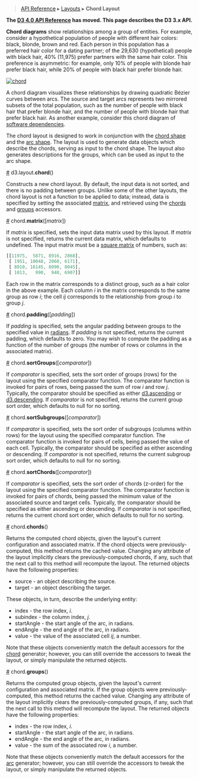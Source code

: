 > [API Reference](API-Reference.md) ▸ [Layouts](Layouts.md) ▸ **Chord Layout**

**The [D3 4.0 API Reference](https://github.com/d3/d3/blob/master/API.md) has moved. This page describes the D3 3.x API.**

**Chord diagrams** show relationships among a group of entities. For example, consider a hypothetical population of people with different hair colors: black, blonde, brown and red. Each person in this population has a preferred hair color for a dating partner; of the 29,630 (hypothetical) people with black hair, 40% (11,975) prefer partners with the same hair color. This preference is asymmetric: for example, only 10% of people with blonde hair prefer black hair, while 20% of people with black hair prefer blonde hair.

[![chord](img/chord.png)](http://mbostock.github.com/d3/ex/chord.html)

A chord diagram visualizes these relationships by drawing quadratic Bézier curves between arcs. The source and target arcs represents two mirrored subsets of the total population, such as the number of people with black hair that prefer blonde hair, and the number of people with blonde hair that prefer black hair. As another example, consider this chord diagram of [software dependencies](http://bl.ocks.org/mbostock/1046712).

The chord layout is designed to work in conjunction with the [chord shape](SVG-Shapes.md#chord) and the [arc shape](SVG-Shapes.md#arc). The layout is used to generate data objects which describe the chords, serving as input to the chord shape. The layout also generates descriptions for the groups, which can be used as input to the arc shape.

<a name="chord" href="Chord-Layout.md#chord">#</a> d3.layout.<b>chord</b>()

Constructs a new chord layout. By default, the input data is not sorted, and there is no padding between groups. Unlike some of the other layouts, the chord layout is not a function to be applied to data; instead, data is specified by setting the associated [matrix](Chord-Layout.md#matrix), and retrieved using the [chords](Chord-Layout.md#chords) and [groups](Chord-Layout.md#groups) accessors.

<a name="matrix" href="Chord-Layout.md#matrix">#</a> chord.<b>matrix</b>([<i>matrix</i>])

If *matrix* is specified, sets the input data matrix used by this layout. If *matrix* is not specified, returns the current data matrix, which defaults to undefined. The input matrix must be a [square matrix](http://en.wikipedia.org/wiki/Matrix_(mathematics)#Square_matrices) of numbers, such as:

```javascript
[[11975,  5871, 8916, 2868],
 [ 1951, 10048, 2060, 6171],
 [ 8010, 16145, 8090, 8045],
 [ 1013,   990,  940, 6907]]
```

Each row in the matrix corresponds to a distinct group, such as a hair color in the above example. Each column *i* in the matrix corresponds to the same group as row *i*; the cell *ij* corresponds to the relationship from group *i* to group *j*.

<a name="padding" href="Chord-Layout.md#padding">#</a> chord.<b>padding</b>([<i>padding</i>])

If *padding* is specified, sets the angular padding between groups to the specified value in [radians](http://en.wikipedia.org/wiki/Radian). If *padding* is not specified, returns the current padding, which defaults to zero. You may wish to compute the padding as a function of the number of groups (the number of rows or columns in the associated matrix).

<a name="sortGroups" href="Chord-Layout.md#sortGroups">#</a> chord.<b>sortGroups</b>([<i>comparator</i>])

If *comparator* is specified, sets the sort order of groups (rows) for the layout using the specified comparator function. The comparator function is invoked for pairs of rows, being passed the sum of row *i* and row *j*. Typically, the comparator should be specified as either [d3.ascending](Arrays.md#d3_ascending) or [d3.descending](Arrays.md#d3_descending). If *comparator* is not specified, returns the current group sort order, which defaults to null for no sorting.

<a name="sortSubgroups" href="Chord-Layout.md#sortSubgroups">#</a> chord.<b>sortSubgroups</b>([<i>comparator</i>])

If *comparator* is specified, sets the sort order of subgroups (columns within rows) for the layout using the specified comparator function. The comparator function is invoked for pairs of cells, being passed the value of each cell. Typically, the comparator should be specified as either ascending or descending. If *comparator* is not specified, returns the current subgroup sort order, which defaults to null for no sorting.

<a name="sortChords" href="Chord-Layout.md#sortChords">#</a> chord.<b>sortChords</b>([<i>comparator</i>])

If *comparator* is specified, sets the sort order of chords (z-order) for the layout using the specified comparator function. The comparator function is invoked for pairs of chords, being passed the minimum value of the associated source and target cells. Typically, the comparator should be specified as either ascending or descending. If *comparator* is not specified, returns the current chord sort order, which defaults to null for no sorting.

<a name="chords" href="Chord-Layout.md#chords">#</a> chord.<b>chords</b>()

Returns the computed chord objects, given the layout's current configuration and associated matrix. If the chord objects were previously-computed, this method returns the cached value. Changing any attribute of the layout implicitly clears the previously-computed chords, if any, such that the next call to this method will recompute the layout. The returned objects have the following properties:

* source - an object describing the source.
* target - an object describing the target.

These objects, in turn, describe the underlying entity:

* index - the row index, *i*.
* subindex - the column index, *j*.
* startAngle - the start angle of the arc, in radians.
* endAngle - the end angle of the arc, in radians.
* value - the value of the associated cell *ij*, a number.

Note that these objects conveniently match the default accessors for the [chord](SVG-Shapes.md#chord) generator; however, you can still override the accessors to tweak the layout, or simply manipulate the returned objects.

<a name="groups" href="Chord-Layout.md#groups">#</a> chord.<b>groups</b>()

Returns the computed group objects, given the layout's current configuration and associated matrix. If the group objects were previously-computed, this method returns the cached value. Changing any attribute of the layout implicitly clears the previously-computed groups, if any, such that the next call to this method will recompute the layout. The returned objects have the following properties:

* index - the row index, *i*.
* startAngle - the start angle of the arc, in radians.
* endAngle - the end angle of the arc, in radians.
* value - the sum of the associated row *i*, a number.

Note that these objects conveniently match the default accessors for the [arc](SVG-Shapes.md#arc) generator; however, you can still override the accessors to tweak the layout, or simply manipulate the returned objects.
